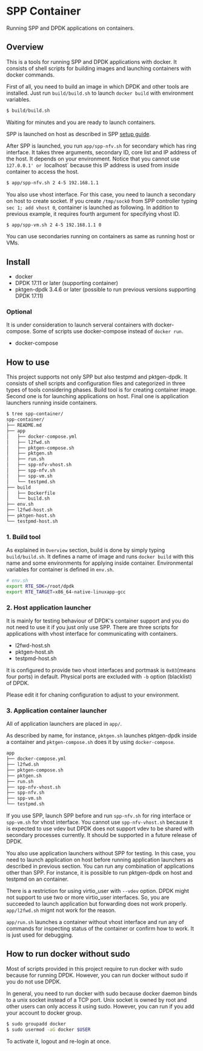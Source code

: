 # SPP Container

Running SPP and DPDK applications on containers.


## Overview

This is a tools for running SPP and DPDK applications with docker.
It consists of shell scripts for building images and launching
containers with docker commands.

First of all, you need to build an image in which DPDK and other tools
are installed.
Just run `build/build.sh` to launch `docker build` with environment
variables.

```sh
$ build/build.sh
```

Waiting for minutes and you are ready to launch containers.

SPP is launched on host as described in SPP
[setup guide](http://dpdk.org/browse/apps/spp/tree/docs/setup_guide.md).

After SPP is launched, you run `app/spp-nfv.sh` for secondary which has
ring interface. It takes three arguments, secondary ID, core list and IP
address of the host.
It depends on your environment.
Notice that you cannot use `127.0.0.1' or `localhost` because this IP
address is used from inside container to access the host.

```sh
$ app/spp-nfv.sh 2 4-5 192.168.1.1
```

You also use vhost interface. For this case, you need to launch a
secondary on host to create socket.
If you create `/tmp/sock0` from SPP controller typing
`sec 1; add vhost 0`, container is launched as following.
In addition to previous example, it requires fourth argument
for specifying vhost ID.

```sh
$ app/spp-vm.sh 2 4-5 192.168.1.1 0
```

You can use secondaries running on containers as same as running
host or VMs.


## Install

* docker
* DPDK 17.11 or later (supporting container)
* pktgen-dpdk 3.4.6 or later
  (possible to run previous versions supporting DPDK 17.11)

### Optional

It is under consideration to launch serveral containers with
docker-compose. Some of scripts use docker-compose instead of
`docker run`.

* docker-compose


## How to use

This project supports not only SPP but also testpmd and pktgen-dpdk.
It consists of shell scripts and configuration files and categorized
in three types of tools considering phases.
Build tool is for creating container image.
Second one is for launching applications on host.
Final one is application launchers running inside containers.

```sh
$ tree spp-container/
spp-container/
├── README.md
├── app
│   ├── docker-compose.yml
│   ├── l2fwd.sh
│   ├── pktgen-compose.sh
│   ├── pktgen.sh
│   ├── run.sh
│   ├── spp-nfv-vhost.sh
│   ├── spp-nfv.sh
│   ├── spp-vm.sh
│   └── testpmd.sh
├── build
│   ├── Dockerfile
│   └── build.sh
├── env.sh
├── l2fwd-host.sh
├── pktgen-host.sh
└── testpmd-host.sh
```

### 1. Build tool

As explained in `Overview` section, build is done by simply typing
`build/build.sh`. It defines a name of image and runs `docker build`
with this name and some environments for applying inside container.
Environmental variables for container is defined in `env.sh`.

```sh
# env.sh
export RTE_SDK=/root/dpdk
export RTE_TARGET=x86_64-native-linuxapp-gcc
```

### 2. Host application launcher

It is mainly for testing behaviour of DPDK's container support and
you do not need to use it if you just only use SPP.
There are three scripts for applications with vhost interface for
communicating with containers.

  * l2fwd-host.sh
  * pktgen-host.sh
  * testpmd-host.sh

It is configured to provide two vhost interfaces and portmask is
`0x03`(means four ports) in default.
Physical ports are excluded with `-b` option (blacklist) of DPDK.

Please edit it for chaning configuration to adjust to your environment.


### 3. Application container launcher

All of application launchers are placed in `app/`.

As described by name, for instance, `pktgen.sh` launches pktgen-dpdk
inside a container and `pktgen-compose.sh` does it by using
`docker-compose`.

```sh
app
├── docker-compose.yml
├── l2fwd.sh
├── pktgen-compose.sh
├── pktgen.sh
├── run.sh
├── spp-nfv-vhost.sh
├── spp-nfv.sh
├── spp-vm.sh
└── testpmd.sh
```

If you use SPP, launch SPP before and run `spp-nfv.sh` for ring
interface or `spp-vm.sh` for vhost interface.
You cannot use `spp-nfv-vhost.sh` because it is expected to use
vdev but DPDK does not support vdev to be shared with secondary
processes currently.
It should be supported in a future release of DPDK.

You also use application launchers without SPP for testing.
In this case, you need to launch application on host before running
application launchers as described in previous section.
You can run any combination of applications other than SPP.
For instance, it is possible to run pktgen-dpdk on host and
testpmd on an container.

There is a restriction for using virtio_user with `--vdev` option.
DPDK might not support to use two or more virtio_user interfaces.
So, you are succeeded to launch application but forwarding does not
work properly. `app/l2fwd.sh` mignt not work for the reason.

`app/run.sh` launches a container without vhost interface and run any
of commands for inspecting status of the container or confirm how to
work. It is just used for debugging.


## How to run docker without sudo

Most of scripts provided in this project require to run docker with
sudo because for running DPDK.
However, you can run docker without sudo if you do not use DPDK.

In general, you need to run docker with sudo because docker daemon
binds to a unix socket instead of a TCP port.
Unix socket is owned by root and other users can only access it using
sudo.
However, you can run if you add your account to docker group.

```sh
$ sudo groupadd docker
$ sudo usermod -aG docker $USER
```

To activate it, logout and re-login at once.
